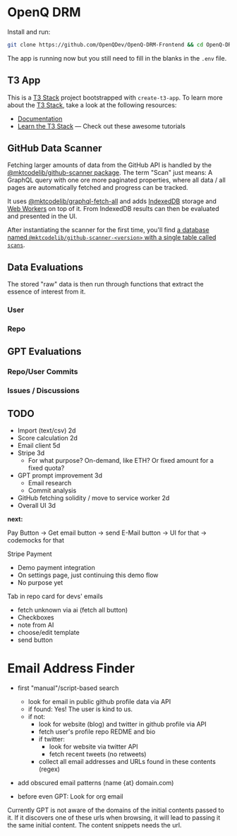 # OpenQ DRM

Install and run:

```bash
git clone https://github.com/OpenQDev/OpenQ-DRM-Frontend && cd OpenQ-DRM-Frontend && cp .env.sample .env && yarn && yarn dev
```

The app is running now but you still need to fill in the blanks in the `.env` file.

## T3 App

This is a [T3 Stack](https://create.t3.gg/) project bootstrapped with `create-t3-app`. To learn more about the [T3 Stack](https://create.t3.gg/), take a look at the following resources:

- [Documentation](https://create.t3.gg/)
- [Learn the T3 Stack](https://create.t3.gg/en/faq#what-learning-resources-are-currently-available) — Check out these awesome tutorials

## GitHub Data Scanner

Fetching larger amounts of data from the GitHub API is handled by the [@mktcodelib/github-scanner package](https://npmjs.com/package/@mktcodelib/github-scanner). The term "Scan" just means: A GraphQL query with one ore more paginated properties, where all data / all pages are automatically fetched and progress can be tracked.

It uses [@mktcodelib/graphql-fetch-all](https://npmjs.com/package/@mktcodelib/graphql-fetch-all) and adds [IndexedDB](https://developer.mozilla.org/en-US/docs/Web/API/IndexedDB_API) storage and [Web Workers](https://developer.mozilla.org/en-US/docs/Web/API/Web_Workers_API/Using_web_workers) on top of it.
From IndexedDB results can then be evaluated and presented in the UI.

After instantiating the scanner for the first time, you'll find [a database named `@mktcodelib/github-scanner-<version>` with a single table called `scans`](https://github.com/mktcode/lib/blob/master/packages/github-scanner/src/db.ts).

## Data Evaluations

The stored "raw" data is then run through functions that extract the essence of interest from it.

### User

### Repo

## GPT Evaluations

### Repo/User Commits

### Issues / Discussions

## TODO

- Import (text/csv) 2d
- Score calculation 2d
- Email client 5d
- Stripe 3d
  - For what purpose? On-demand, like ETH? Or fixed amount for a fixed quota?
- GPT prompt improvement 3d
  - Email research
  - Commit analysis
- GitHub fetching solidity / move to service worker 2d
- Overall UI 3d

**next:**

Pay Button -> Get email button -> send E-Mail button
-> UI for that
-> codemocks for that

Stripe Payment

- Demo payment integration
- On settings page, just continuing this demo flow
- No purpose yet

Tab in repo card for devs' emails

- fetch unknown via ai (fetch all button)
- Checkboxes
- note from AI
- choose/edit template
- send button

# Email Address Finder

- first "manual"/script-based search

  - look for email in public github profile data via API
  - if found: Yes! The user is kind to us.
  - if not:
    - look for website (blog) and twitter in github profile via API
    - fetch user's profile repo REDME and bio
    - if twitter:
      - look for website via twitter API
      - fetch recent tweets (no retweets)
    - collect all email addresses and URLs found in these contents (regex)

- add obscured email patterns (name {at} domain.com)
- before even GPT: Look for org email

Currently GPT is not aware of the domains of the initial contents passed to it.
If it discovers one of these urls when browsing, it will lead to passing it the same initial content.
The content snippets needs the url.
